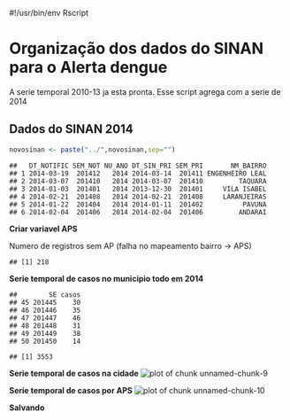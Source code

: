 #!/usr/bin/env Rscript

Organização dos dados do SINAN para o Alerta dengue
====================================================
A serie temporal 2010-13 ja esta pronta. Esse script agrega com a serie de 2014



Dados do SINAN 2014
--------------------


```r
novosinan <- paste("../",novosinan,sep="")
```


```
##   DT_NOTIFIC SEM_NOT NU_ANO DT_SIN_PRI SEM_PRI       NM_BAIRRO
## 1 2014-03-19  201412   2014 2014-03-14  201411 ENGENHEIRO LEAL
## 2 2014-03-07  201410   2014 2014-03-07  201410         TAQUARA
## 3 2014-01-03  201401   2014 2013-12-30  201401     VILA ISABEL
## 4 2014-02-21  201408   2014 2014-02-21  201408     LARANJEIRAS
## 5 2014-01-22  201404   2014 2014-01-11  201402          PAVUNA
## 6 2014-02-04  201406   2014 2014-02-04  201406         ANDARAI
```


**Criar variavel APS**



Numero de registros sem AP (falha no mapeamento bairro -> APS)

```
## [1] 218
```


**Serie temporal de casos no municipio todo em 2014**


```
##        SE casos
## 45 201445    30
## 46 201446    35
## 47 201447    46
## 48 201448    31
## 49 201449    38
## 50 201450    14
```


```
## [1] 3553
```





**Serie temporal de casos na cidade**
![plot of chunk unnamed-chunk-9](figure/unnamed-chunk-9-1.png) 


**Serie temporal de casos por APS**
![plot of chunk unnamed-chunk-10](figure/unnamed-chunk-10-1.png) 

**Salvando**


